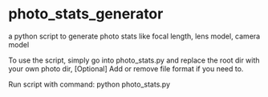 # photo_stats_generator
a python script to generate photo stats like focal length, lens model, camera model

To use the script, simply go into photo_stats.py and replace the root dir with your own photo dir,
[Optional] Add or remove file format if you need to.

Run script with command: python photo_stats.py
